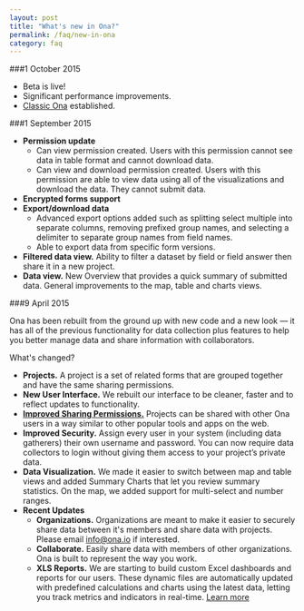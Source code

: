 ```yaml
---
layout: post
title: "What's new in Ona?"
permalink: /faq/new-in-ona
category: faq
---
```



###1 October 2015

* Beta is live!
* Significant performance improvements.
* [Classic Ona](https://classic.ona.io) established.

###1 September 2015

* **Permission update**
  * Can view permission created. Users with this permission cannot see data in table format and cannot download data.
  * Can view and download permission created. Users with this permission are able to view data using all of the visualizations and download the data. They cannot submit data.
* **Encrypted forms support**
* **Export/download data** 
  * Advanced export options added such as splitting select multiple into separate columns, removing prefixed group names, and selecting a delimiter to separate group names from field names.
  * Able to export data from specific form versions.
* **Filtered data view.** Ability to filter a dataset by field or field answer then share it in a new project.
* **Data view.** New Overview that provides a quick summary of submitted data. General improvements to the map, table and charts views.
 


###9 April 2015

Ona has been rebuilt from the ground up with new code and a new look — it has all of the previous functionality for data collection plus features to help you better manage data and share information with collaborators.

What's changed?

* **Projects.** A project is a set of related forms that are grouped together and have the same sharing permissions.
* **New User Interface.** We rebuilt our interface to be cleaner, faster and to reflect updates to functionality.
* **[Improved Sharing Permissions.](http://help.ona.io/faq/what-are-the-share-settings/)** Projects can be shared with other Ona users in a way similar to other popular tools and apps on the web.
* **Improved Security.** Assign every user in your system (including data gatherers) their own username and password. You can now require data collectors to login without giving them access to your project’s private data.
* **Data Visualization.** We made it easier to switch between map and table views and added Summary Charts that let you review summary statistics. On the map, we added support for multi-select and number ranges.
* **Recent Updates**
	* **Organizations.** Organizations are meant to make it easier to securely share data between it's members and share data with projects. Please email [info@ona.io](mailto:info@ona.io) if interested.
	* **Collaborate.** Easily share data with members of other organizations. Ona is built to represent the way you work.
	* **XLS Reports.** We are starting to build custom Excel dashboards and reports for our users. These dynamic files are automatically updated with predefined calculations and charts using the latest data, letting you track metrics and indicators in real-time. [Learn more](http://help.ona.io/faq/what-is-a-xls-report/)